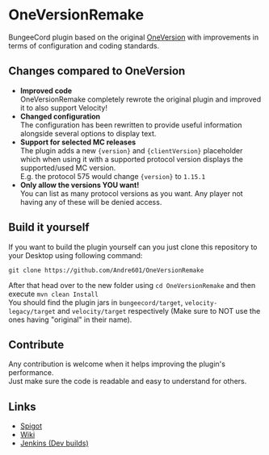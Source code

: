 [OneVersion]: https://github.com/johnnywoof/OneVersion
[Spigot]: https://spigotmc.org/resources/71727/
[Wiki]: https://github.com/Andre601/OneVersionRemake/wiki
[Jenkins]: https://ci.codemc.io/view/Author/job/Andre601/job/OneVersionRemake/

# OneVersionRemake
BungeeCord plugin based on the original [OneVersion] with improvements in terms of configuration and coding standards.

## Changes compared to OneVersion
- **Improved code**  
  OneVersionRemake completely rewrote the original plugin and improved it to also support Velocity!
- **Changed configuration**  
  The configuration has been rewritten to provide useful information alongside several options to display text.
- **Support for selected MC releases**  
  The plugin adds a new `{version}` and `{clientVersion}` placeholder which when using it with a supported protocol version displays the supported/used MC version.  
  E.g. the protocol 575 would change `{version}` to `1.15.1`
- **Only allow the versions YOU want!**  
  You can list as many protocol versions as you want. Any player not having any of these will be denied access.

## Build it yourself
If you want to build the plugin yourself can you just clone this repository to your Desktop using following command:

```
git clone https://github.com/Andre601/OneVersionRemake
```

After that head over to the new folder using `cd OneVersionRemake` and then execute `mvn clean Install`  
You should find the plugin jars in `bungeecord/target`, `velocity-legacy/target` and `velocity/target` respectively (Make sure to NOT use the ones having "original" in their name).

## Contribute
Any contribution is welcome when it helps improving the plugin's performance.  
Just make sure the code is readable and easy to understand for others.

## Links
- [Spigot]
- [Wiki]
- [Jenkins (Dev builds)][Jenkins]
